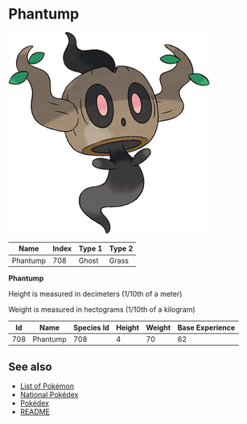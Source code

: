 # Phantump


![Phantump](images/708.png)

| **Name** | **Index** | **Type 1** | **Type 2** |
|----|----|----|----|
| Phantump | 708 | Ghost | Grass  |

**Phantump** 


Height is measured in decimeters (1/10th of a meter)

Weight is measured in hectograms (1/10th of a kilogram)

| **Id** | **Name** | **Species Id** | **Height** | **Weight** | **Base Experience** |
|--------|----------|----------------|------------|------------|---------------------|
| 708 | Phantump | 708 | 4 | 70 | 62 |


## See also

- [List of Pokémon](../pokemon.md)
- [National Pokédex](../national_pokedex.md)
- [Pokédex](../pokedex.md)
- [README](../README.md)
